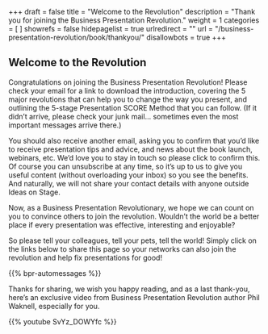 +++
draft 			= false
title 			= "Welcome to the Revolution"
description		= "Thank you for joining the Business Presentation Revolution."
weight			= 1
categories		= [ ]
showrefs		= false
hidepagelist		= true
urlredirect		= ""
url 				= "/business-presentation-revolution/book/thankyou/"
disallowbots		= true
+++

## Welcome to the Revolution

Congratulations on joining the Business Presentation Revolution! Please check your email for a link to download the introduction, covering the 5 major revolutions that can help you to change the way you present, and outlining the 5-stage Presentation SCORE Method that you can follow. (If it didn’t arrive, please check your junk mail… sometimes even the most important messages arrive there.)

You should also receive another email, asking you to confirm that you’d like to receive presentation tips and advice, and news about the book launch, webinars, etc. We’d love you to stay in touch so please click to confirm this. Of course you can unsubscribe at any time, so it’s up to us to give you useful content (without overloading your inbox) so you see the benefits. And naturally, we will not share your contact details with anyone outside Ideas on Stage.

Now, as a Business Presentation Revolutionary, we hope we can count on you to convince others to join the revolution. Wouldn’t the world be a better place if every presentation was effective, interesting and enjoyable?

So please tell your colleagues, tell your pets, tell the world! Simply click on the links below to share this page so your networks can also join the revolution and help fix presentations for good!

{{% bpr-automessages %}}

Thanks for sharing, we wish you happy reading, and as a last thank-you, here’s an exclusive video from Business Presentation Revolution author Phil Waknell, especially for you.

{{% youtube SvYz_DOWYfc %}}
